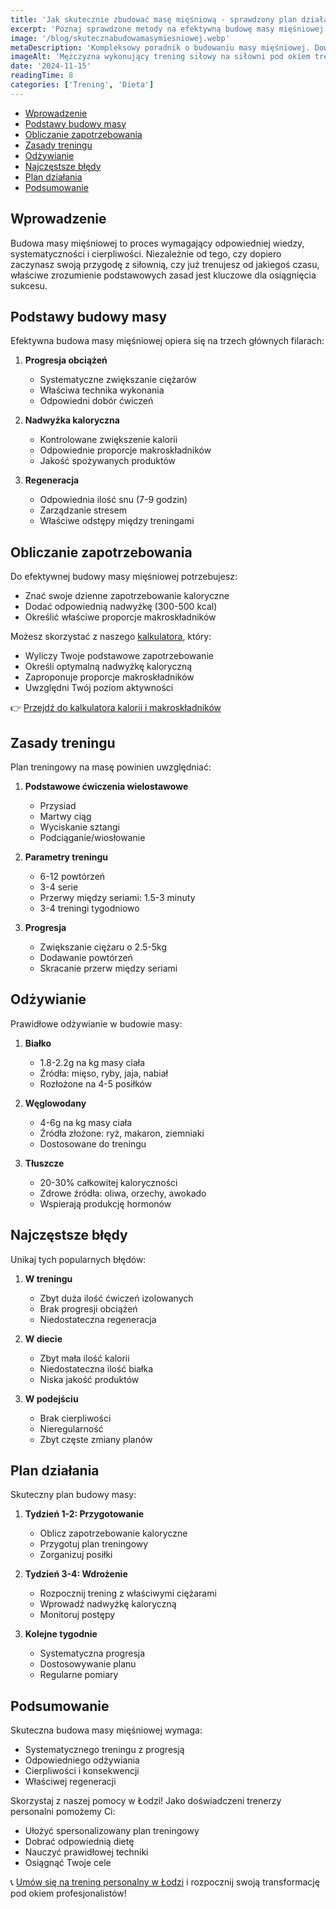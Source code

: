 ```yaml
---
title: 'Jak skutecznie zbudować masę mięśniową - sprawdzony plan działania'
excerpt: 'Poznaj sprawdzone metody na efektywną budowę masy mięśniowej. Dowiedz się, jak prawidłowo trenować i odżywiać się, aby osiągnąć swoje cele.'
image: '/blog/skutecznabudowamasymiesniowej.webp'
metaDescription: 'Kompleksowy poradnik o budowaniu masy mięśniowej. Dowiedz się jak trenować, odżywiać się i unikać najczęstszych błędów w budowie masy.'
imageAlt: 'Mężczyzna wykonujący trening siłowy na siłowni pod okiem trenera personalnego'
date: '2024-11-15'
readingTime: 8
categories: ['Trening', 'Dieta']
---
```


- [Wprowadzenie](#wprowadzenie)
- [Podstawy budowy masy](#podstawy-budowy-masy)
- [Obliczanie zapotrzebowania](#obliczanie-zapotrzebowania)
- [Zasady treningu](#zasady-treningu)
- [Odżywianie](#odżywianie)
- [Najczęstsze błędy](#najczęstsze-błędy)
- [Plan działania](#plan-działania)
- [Podsumowanie](#podsumowanie)

## Wprowadzenie

Budowa masy mięśniowej to proces wymagający odpowiedniej wiedzy, systematyczności i cierpliwości. Niezależnie od tego, czy dopiero zaczynasz swoją przygodę z siłownią, czy już trenujesz od jakiegoś czasu, właściwe zrozumienie podstawowych zasad jest kluczowe dla osiągnięcia sukcesu.

## Podstawy budowy masy

Efektywna budowa masy mięśniowej opiera się na trzech głównych filarach:

1. **Progresja obciążeń**
   - Systematyczne zwiększanie ciężarów
   - Właściwa technika wykonania
   - Odpowiedni dobór ćwiczeń

2. **Nadwyżka kaloryczna**
   - Kontrolowane zwiększenie kalorii
   - Odpowiednie proporcje makroskładników
   - Jakość spożywanych produktów

3. **Regeneracja**
   - Odpowiednia ilość snu (7-9 godzin)
   - Zarządzanie stresem
   - Właściwe odstępy między treningami

## Obliczanie zapotrzebowania

Do efektywnej budowy masy mięśniowej potrzebujesz:
- Znać swoje dzienne zapotrzebowanie kaloryczne
- Dodać odpowiednią nadwyżkę (300-500 kcal)
- Określić właściwe proporcje makroskładników

Możesz skorzystać z naszego [kalkulatora](/narzedzia/Kalkulator-zapotrzebowania-kalorycznego), który:
- Wyliczy Twoje podstawowe zapotrzebowanie
- Określi optymalną nadwyżkę kaloryczną
- Zaproponuje proporcje makroskładników
- Uwzględni Twój poziom aktywności

👉 [Przejdź do kalkulatora kalorii i makroskładników](/narzedzia/Kalkulator-zapotrzebowania-kalorycznego)

## Zasady treningu

Plan treningowy na masę powinien uwzględniać:

1. **Podstawowe ćwiczenia wielostawowe**
   - Przysiad
   - Martwy ciąg
   - Wyciskanie sztangi
   - Podciąganie/wiosłowanie

2. **Parametry treningu**
   - 6-12 powtórzeń
   - 3-4 serie
   - Przerwy między seriami: 1.5-3 minuty
   - 3-4 treningi tygodniowo

3. **Progresja**
   - Zwiększanie ciężaru o 2.5-5kg
   - Dodawanie powtórzeń
   - Skracanie przerw między seriami

## Odżywianie

Prawidłowe odżywianie w budowie masy:

1. **Białko**
   - 1.8-2.2g na kg masy ciała
   - Źródła: mięso, ryby, jaja, nabiał
   - Rozłożone na 4-5 posiłków

2. **Węglowodany**
   - 4-6g na kg masy ciała
   - Źródła złożone: ryż, makaron, ziemniaki
   - Dostosowane do treningu

3. **Tłuszcze**
   - 20-30% całkowitej kaloryczności
   - Zdrowe źródła: oliwa, orzechy, awokado
   - Wspierają produkcję hormonów

## Najczęstsze błędy

Unikaj tych popularnych błędów:

1. **W treningu**
   - Zbyt duża ilość ćwiczeń izolowanych
   - Brak progresji obciążeń
   - Niedostateczna regeneracja

2. **W diecie**
   - Zbyt mała ilość kalorii
   - Niedostateczna ilość białka
   - Niska jakość produktów

3. **W podejściu**
   - Brak cierpliwości
   - Nieregularność
   - Zbyt częste zmiany planów

## Plan działania

Skuteczny plan budowy masy:

1. **Tydzień 1-2: Przygotowanie**
   - Oblicz zapotrzebowanie kaloryczne
   - Przygotuj plan treningowy
   - Zorganizuj posiłki

2. **Tydzień 3-4: Wdrożenie**
   - Rozpocznij trening z właściwymi ciężarami
   - Wprowadź nadwyżkę kaloryczną
   - Monitoruj postępy

3. **Kolejne tygodnie**
   - Systematyczna progresja
   - Dostosowywanie planu
   - Regularne pomiary

## Podsumowanie

Skuteczna budowa masy mięśniowej wymaga:
- Systematycznego treningu z progresją
- Odpowiedniego odżywiania
- Cierpliwości i konsekwencji
- Właściwej regeneracji

Skorzystaj z naszej pomocy w Łodzi! Jako doświadczeni trenerzy personalni pomożemy Ci:
- Ułożyć spersonalizowany plan treningowy
- Dobrać odpowiednią dietę
- Nauczyć prawidłowej techniki
- Osiągnąć Twoje cele

📞 [Umów się na trening personalny w Łodzi](/kontakt) i rozpocznij swoją transformację pod okiem profesjonalistów!